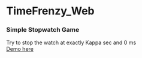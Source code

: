 # TimeFrenzy_Web
### Simple Stopwatch Game
Try to stop the watch at exactly Kappa sec and 0 ms   
[Demo here](https://madonnasplays.github.io/TimeFrenzy_Web/)
